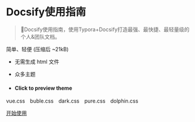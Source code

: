 <!-- _coverpage.md -->

# Docsify使用指南 

> 💪Docsify使用指南，使用Typora+Docsify打造最强、最快捷、最轻量级的个人&团队文档。

 简单、轻便 (压缩后 ~21kB)
- 无需生成 html 文件
- 众多主题

- #### Click to preview theme

<div class="demo-theme-preview">
  <a data-theme="vue">vue.css</a>
  <a data-theme="buble">buble.css</a>
  <a data-theme="dark">dark.css</a>
  <a data-theme="pure">pure.css</a>
  <a data-theme="dolphin">dolphin.css</a>
</div>

<style>
  .demo-theme-preview a {
    padding-right: 10px;
  }

  .demo-theme-preview a:hover {
    cursor: pointer;
    text-decoration: underline;
  }
</style>

<script>
  const preview = Docsify.dom.find('.demo-theme-preview');
  const themes = Docsify.dom.findAll('[rel="stylesheet"]');

  preview.onclick = function (e) {
    const title = e.target.getAttribute('data-theme');

    themes.forEach(theme => {
      theme.disabled = theme.title !== title;
    });
  };
</script>


[开始使用](/README.md)
